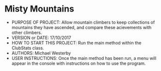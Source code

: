 
# Misty Mountains

- PURPOSE OF PROJECT: Allow mountain climbers to keep collections of mountains they have ascended, and compare these acievements with other climbers.
- VERSION or DATE: 17/10/2017
- HOW TO START THIS PROJECT: Run the main method within the ClubStats class.
- AUTHORS: Michael Westerby
- USER INSTRUCTIONS: Once the main method has been run, a menu will appear in the console with instructions on how to use the program.

